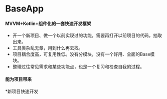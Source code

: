 # BaseApp 
#### MVVM+Kotlin+组件化的一套快速开发框架

* 开一个新项目、做一个以前实现过的功能，需要再打开以前项目的代码，抽取出来。
* 工具类杂乱无章，用到什么再去找。
* 项目耦合度高，可复用性低。没有分模块，没有一个好用、全面的Base模块。
* 整理过往常见需求和某些功能点，也是一个复习和检查自我的过程。

#### 能为项目带来
*新项目快速开发
